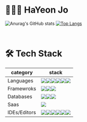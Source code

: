 # 👩🏻‍💻  HaYeon Jo


![Anurag's GitHub stats](https://github-readme-stats.vercel.app/api?username=HaYeonJo21&show_icons=true&theme=moltack) [![Top Langs](https://github-readme-stats.vercel.app/api/top-langs/?username=HayeonJo21)](https://github.com/HayeonJo21/github-readme-stats)

<br/>

# 🛠 Tech Stack


| category | stack |
| --------- | ----------------------------- |
| Languages | <img src="https://img.shields.io/badge/Java-007396?style=flat-square&logo=Java&logoColor=white"/><img src="https://img.shields.io/badge/C-A8B9CC ?style=flat-square&logo=C&logoColor=white"/><img src="https://img.shields.io/badge/Python-3766AB?style=flat-square&logo=Python&logoColor=white"/><img src="https://img.shields.io/badge/Swift-F05138?style=flat-square&logo=Swift&logoColor=white"/><img src="https://img.shields.io/badge/JavaScript-F7DF1E?style=flat-square&logo=JavaScript&logoColor=black"/><img src="https://img.shields.io/badge/HTML5-E34F26?style=flat-square&logo=HTML5&logoColor=white"/> |
| Framewroks | <img src="https://img.shields.io/badge/Express.js-%23404d59.svg?style=flat-square&logo=express&logoColor=%2361DAFB"/><img src="https://img.shields.io/badge/Spring-%236DB33F.svg?style=flat-square&logo=spring&logoColor=white"/><img src="https://img.shields.io/badge/Node.js-339933?style=flat-square&logo=Node.js&logoColor=white"/> |
| Databases | <img src="https://img.shields.io/badge/MongoDB-47A248?style=flat-square&logo=MongoDB&logoColor=white"/><img src="https://img.shields.io/badge/MySql-4479A1?style=flat-square&logo=MySql&logoColor=white"/><img src="https://img.shields.io/badge/sqlite-%2307405e.svg?style=flat-square&logo=sqlite&logoColor=white"/> |
| Saas | <img src="https://img.shields.io/badge/Heroku-430098?style=flat-square&logo=Heroku&logoColor=white"/> |
| IDEs/Editors | <img src="https://img.shields.io/badge/Android%20Studio-3DDC84.svg?style=flat-square&logo=android-studio&logoColor=white"/><img src="https://img.shields.io/badge/Atom-%2366595C.svg?style=flat-square&logo=atom&logoColor=white"/><img src="https://img.shields.io/badge/Eclipse-FE7A16.svg?style=flat-square&logo=Eclipse&logoColor=white"/><img src="https://img.shields.io/badge/pycharm-143?style=flat-square&logo=pycharm&logoColor=black&color=black&labelColor=green"/><img src="https://img.shields.io/badge/Visual%20Studio-5C2D91.svg?style=flat-square&logo=visual-studio&logoColor=white"/><img src="https://img.shields.io/badge/Xcode-007ACC?style=flat-square&logo=Xcode&logoColor=white"/> |

<br/>
